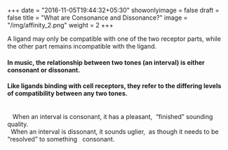 +++
date = "2016-11-05T19:44:32+05:30"
showonlyimage = false
draft = false
title = "What are Consonance and Dissonance?"
image = "/img/affinity_2.png"
weight = 2
+++

A ligand may only be compatible with one of the two receptor parts, while the other part remains incompatible with the ligand. 

<!--more-->

#### In music, the relationship between two tones (an interval) is either consonant or dissonant. 
#### Like ligands binding with cell receptors, they refer to the differing levels of compatibility between any two tones. 
 
<BR /> 
 
 When an interval is consonant, it has a pleasant,  “finished” sounding quality.   <BR /> 
 
When an interval is dissonant, it sounds uglier,  as though it needs to be “resolved” to something   consonant.

